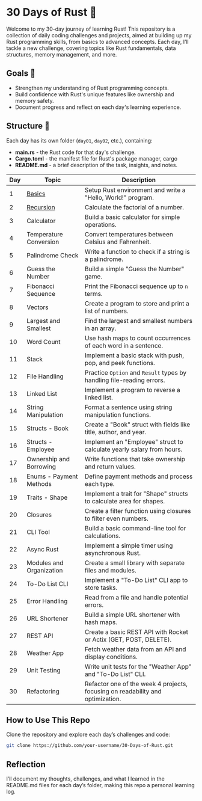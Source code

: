# 30 Days of Rust 🦀

Welcome to my 30-day journey of learning Rust! This repository is a collection of daily coding challenges and projects, aimed at building up my Rust programming skills, from basics to advanced concepts. Each day, I’ll tackle a new challenge, covering topics like Rust fundamentals, data structures, memory management, and more.

## Goals 🎯
- Strengthen my understanding of Rust programming concepts.
- Build confidence with Rust's unique features like ownership and memory safety.
- Document progress and reflect on each day's learning experience.

## Structure 📁
Each day has its own folder (`day01`, `day02`, etc.), containing:
- **main.rs** - the Rust code for that day's challenge.
- **Cargo.toml** - the manifest file for Rust's package manager, cargo
- **README.md** - a brief description of the task, insights, and notes.

| Day | Topic                 | Description                                                                 |
| --- | ---------------------- | --------------------------------------------------------------------------- |
| 1   | [Basics](https://github.com/alimovshohrukh/30-days-of-rust/tree/main/day01_hello_world)                | Setup Rust environment and write a "Hello, World!" program.                |
| 2   | [Recursion](https://github.com/alimovshohrukh/30-days-of-rust/tree/main/day02_factorial)             | Calculate the factorial of a number.                                       |
| 3   | Calculator            | Build a basic calculator for simple operations.                           |
| 4   | Temperature Conversion| Convert temperatures between Celsius and Fahrenheit.                      |
| 5   | Palindrome Check      | Write a function to check if a string is a palindrome.                    |
| 6   | Guess the Number      | Build a simple "Guess the Number" game.                                   |
| 7   | Fibonacci Sequence    | Print the Fibonacci sequence up to `n` terms.                             |
| 8   | Vectors               | Create a program to store and print a list of numbers.                    |
| 9   | Largest and Smallest  | Find the largest and smallest numbers in an array.                        |
| 10  | Word Count            | Use hash maps to count occurrences of each word in a sentence.            |
| 11  | Stack                 | Implement a basic stack with push, pop, and peek functions.               |
| 12  | File Handling         | Practice `Option` and `Result` types by handling file-reading errors.     |
| 13  | Linked List           | Implement a program to reverse a linked list.                             |
| 14  | String Manipulation   | Format a sentence using string manipulation functions.                    |
| 15  | Structs - Book        | Create a "Book" struct with fields like title, author, and year.          |
| 16  | Structs - Employee    | Implement an "Employee" struct to calculate yearly salary from hours.     |
| 17  | Ownership and Borrowing| Write functions that take ownership and return values.                   |
| 18  | Enums - Payment Methods | Define payment methods and process each type.                           |
| 19  | Traits - Shape        | Implement a trait for "Shape" structs to calculate area for shapes.       |
| 20  | Closures              | Create a filter function using closures to filter even numbers.           |
| 21  | CLI Tool              | Build a basic command-line tool for calculations.                         |
| 22  | Async Rust            | Implement a simple timer using asynchronous Rust.                         |
| 23  | Modules and Organization | Create a small library with separate files and modules.               |
| 24  | To-Do List CLI        | Implement a "To-Do List" CLI app to store tasks.                          |
| 25  | Error Handling        | Read from a file and handle potential errors.                             |
| 26  | URL Shortener         | Build a simple URL shortener with hash maps.                              |
| 27  | REST API              | Create a basic REST API with Rocket or Actix (GET, POST, DELETE).         |
| 28  | Weather App           | Fetch weather data from an API and display conditions.                    |
| 29  | Unit Testing          | Write unit tests for the "Weather App" and "To-Do List" CLI.              |
| 30  | Refactoring           | Refactor one of the week 4 projects, focusing on readability and optimization. |

## How to Use This Repo
Clone the repository and explore each day’s challenges and code:

```bash
git clone https://github.com/your-username/30-Days-of-Rust.git
```

## Reflection
I’ll document my thoughts, challenges, and what I learned in the README.md files for each day’s folder, making this repo a personal learning log.
